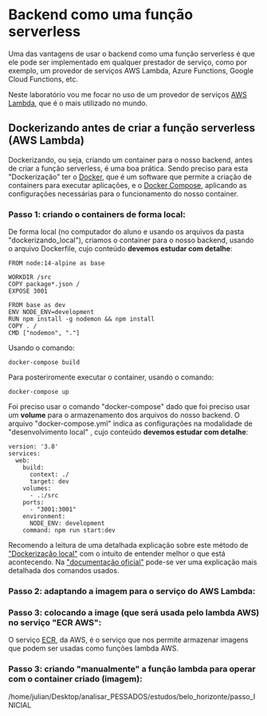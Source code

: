 # Backend como uma função **serverless**

Uma das vantagens de usar o backend como uma função serverless é que ele pode ser implementado em qualquer prestador de serviço, como por exemplo, um provedor de serviços AWS Lambda, Azure Functions, Google Cloud Functions, etc.

Neste laboratório vou me focar no uso de um provedor de serviços [AWS Lambda](https://aws.amazon.com/pt/lambda/), que é o mais utilizado no mundo. 

## Dockerizando antes de criar a função serverless (AWS Lambda)

Dockerizando, ou seja, criando um container para o nosso backend, antes de criar a função serverless, é uma boa prática. Sendo preciso para esta "Dockerização" ter o [Docker](https://www.docker.com/), que é um software que permite a criação de containers para executar aplicações, e o [Docker Compose](https://docs.docker.com/compose/overview/), aplicando as configurações necessárias para o funcionamento do nosso container.

### Passo 1: criando o containers de forma local:

De forma local (no computador do aluno e usando os arquivos da pasta "dockerizando_local"), criamos o container para o nosso backend, usando o arquivo Dockerfile, cujo conteúdo **devemos estudar com detalhe**:

```
FROM node:14-alpine as base

WORKDIR /src
COPY package*.json /
EXPOSE 3001

FROM base as dev
ENV NODE_ENV=development
RUN npm install -g nodemon && npm install
COPY . /
CMD ["nodemon", "."]
```

Usando o comando:

```
docker-compose build
```

Para posteriromente executar o container, usando o comando:

```
docker-compose up
```

Foi preciso usar o comando "docker-compose" dado que foi preciso usar um **volume** para o armazenamento dos arquivos do nosso backend. O arquivo "docker-compose.yml" indica as configurações na modalidade de "desenvolvimento local" , cujo conteúdo **devemos estudar com detalhe**:

```
version: '3.8'
services:
  web:
    build:
      context: ./
      target: dev
    volumes:
      - .:/src    
    ports:
      - "3001:3001"
    environment:      
      NODE_ENV: development
    command: npm run start:dev
```

Recomendo a leitura de uma detalhada explicação sobre este método de ["Dockerização local"](https://faun.pub/dockerize-an-express-app-in-the-development-stage-90eb5a5f6ce2) com o intuito de entender melhor o que está acontecendo. Na ["documentação oficial"](https://nodejs.org/en/docs/guides/nodejs-docker-webapp/) pode-se ver uma explicação mais detalhada dos comandos usados.

### Passo 2: adaptando a imagem para o serviço do AWS Lambda:



### Passo 3: colocando a image (que será usada pelo lambda AWS) no serviço "ECR AWS":

O serviço [ECR](https://aws.amazon.com/pt/ecr/), da AWS, é o serviço que nos permite armazenar imagens que podem ser usadas como funções lambda AWS.











### Passo 3: criando "manualmente" a função lambda para operar com o container criado (imagem):


/home/julian/Desktop/analisar_PESSADOS/estudos/belo_horizonte/passo_INICIAL